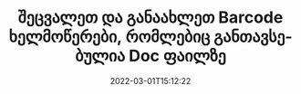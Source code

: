 ---
############################# Static ############################
layout: "auto-gen-signature"
date: 2022-03-01T15:12:22
draft: false
operation: Update
signaturetype: Barcode
fileformat: Doc
productName: Java
lang: ka
productCode: java
otherformats: pdf doc docx docm dot dotm dotx odt ott rtf xls xlsx xlsm xlsb csv ods ots xltx xltm ppt pptx pps ppsx odp otp potx potm pptm ppsm
breadcrumb: Put Barcode signature on Doc for Java

############################# Head ############################
head_title: "განაახლეთ Barcode ხელმოწერები, რომლებიც განთავსებულია Doc ფაილებზე Java-ით"
head_description: "გამოიყენეთ მარტივი და გასაგები Java კოდი Barcode ხელმოწერების განახლებისთვის ხელმოწერილ {{ფაილის ფორმატი}} დოკუმენტებში."

############################# Header ############################
title: "შეცვალეთ და განაახლეთ Barcode ხელმოწერები, რომლებიც განთავსებულია Doc ფაილზე"
description: "API Java-ისთვის უზრუნველყოფს ფუნქციონირებას Barcode ხელმოწერების განახლებისთვის Doc დოკუმენტებში. განაახლეთ ელექტრონული ხელმოწერები თქვენს {{ფაილის ფორმატში}} დოკუმენტებში Java კოდის რამდენიმე სტრიქონით სწრაფად და მარტივად."
bg_image: "https://cms.admin.containerize.com/templates/aspose/App_Themes/V3/images/bg/header1.png"
bg_overlay: false
button:
    enable: true

############################# SubMenu ############################
submenu:
    enable: true

    left:
        img_alt: "GroupDocs.Signature for Java"
        image: "https://cms.admin.containerize.com/templates/groupdocs/images/product-logos/90x90-noborder/groupdocs-signature-java.png"
        product: "GroupDocs.Signature"
        platform: "Java"



############################# About ############################
about:
    enable: true
    title: "შეიტყვეთ GroupDocs.Signature for Java API ფუნქციების შესახებ"
    content: |
        [GroupDocs.Signature for Java](https://products.groupdocs.com/signature/java/) API ფუნქციონალობა შეიცავს საშუალების ფართო არჩევანს მოთხოვნის დოკუმენტების ფორმატებში ელექტრონული ხელმოწერების გამოყენებით დასამუშავებლად. მხარდაჭერილია ელექტრონული ხელმოწერების ფართო სპექტრი, როგორიცაა ტექსტები, სურათები, ციფრული სერთიფიკატები, შტრიხკოდები, QR-კოდები, შტამპები ან მეტამონაცემები. კლიენტებს შეუძლიათ დაამატონ, წაშალონ, შეცვალონ, დაადასტურონ ან მოძებნონ ციფრული ხელმოწერები PDF ფაილებში, MS Word დოკუმენტებში, MS Excel სამუშაო წიგნებში, MS PowerPoint პრეზენტაციებში, Adobe Photoshop ფაილებსა და გამოსახულების სხვადასხვა ფორმატებში. უამრავი სასარგებლო ფუნქცია და პარამეტრი ხელმისაწვდომია.
    

############################# Steps ############################
steps:
    enable: true
    title_left: "როგორ შევცვალოთ Barcode ხელმოწერა თქვენს Doc დოკუმენტში"
    content_left: |
        [GroupDocs.Signature for Java](https://products.groupdocs.com/signature/java/) შეიცავს სასარგებლო ფუნქციებს, როგორიცაა Barcode ხელმოწერების განახლება, რომლებიც განთავსებულია Doc დოკუმენტებზე. ეს შესაძლებელს ხდის ხელმოწერის ფუნქციების შეცვლას დამატებითი კოდის გარეშე.
        
        * დასაწყისისთვის, შექმენით Signature ობიექტი, რომელიც გადადის როგორც კონსტრუქტორის პარამეტრის გზა დოკუმენტში, რომელიც უნდა განახლდეს.
        * შემდეგ, შექმენით შესაბამისი კონკრეტული ხელმოწერის ობიექტი და დააყენეთ მისი იდენტიფიკატორი და თვისებები, რომლებიც უნდა შეიცვალოს.
        * და ბოლოს, გამოიძახეთ ხელმოწერის განახლების მეთოდი კონკრეტული ხელმოწერის ობიექტის გავლისას.
        * დაამუშავეთ შედეგების განახლება თქვენი შეტყობინებით.

    title_right: "სისტემის მოთხოვნები"
    content_right: |
        GroupDocs.Signature for Java მხარდაჭერილია ყველა ძირითად პლატფორმაზე და ოპერაციულ სისტემაზე. ქვემოთ მოცემული კოდის შესრულებამდე, დარწმუნდით, რომ თქვენს სისტემაში დაინსტალირებული გაქვთ შემდეგი წინაპირობები.

        * ოპერაციული სისტემები: Microsoft Windows, Linux, MacOS
        * განვითარების გარემო: NetBeans, Intellij IDEA, Eclipse, etc.
        * Java runtime: J2SE 6.0 and above
        * ჩამოტვირთეთ GroupDocs.Signature for Java-ის უახლესი ვერსია [Maven]-დან (https://repository.groupdocs.com/webapp/#/artifacts/browse/tree/General/repo/com/groupdocs/groupdocs-signature)
         
    code: |
        ```java    
                
        // Set up input Doc file
        String filePath = "input.doc";
        // Set up output file
        String outputFilePath = "output.doc";

        // Instantiate Signature for input file
        Signature signature = new Signature(filePath);

        // Id of signature which is supposed to be updated
        // such Id might be got as a result of search operation
        String id = "07f83369-318b-41ad-a843-732417b912c2";

        // provide signature features to update
        // set up particular signature id
        BarcodeSignature signatureToUpdate = new BarcodeSignature(id);

        // specify signature width
        signatureToUpdate.setWidth(300);
        // specify signature height
        signatureToUpdate.setHeight(50);
        // set left position
        signatureToUpdate.setLeft(80);
        // set top position
        signatureToUpdate.setTop(100);

        // update signature
        Boolean updateResult = signature.update(outputFilePath, signatureToUpdate);

        // process updation result
        if (updateResult)
        {
                System.out.println("Signature was updated successfully!");
        }
        ```

############################# Demos ############################
demos:
    enable: true
    title: "Barcode ხელმოწერების განახლება დოკუმენტის გვერდებზე - ცოცხალი დემო"
    content: |
       შეცვალეთ {{ფაილის ფორმატი}} დოკუმენტის სხვადასხვა ელექტრონული ხელმოწერა ახლავე, ეწვიეთ [GroupDocs.Signature App](https://products.groupdocs.app/signature/family) ვებსაიტს.          

############################# More Formats ############################
more_formats:
    enable: true
    title: "განაახლეთ სხვადასხვა Barcode ხელმოწერები Java-ის საშუალებით"
    content: |
        "ციფრული ხელმოწერების რედაქტირება, რომლებიც განთავსებულია სხვადასხვა დოკუმენტის ფორმატში. განაახლეთ ხელმოწერების მონაცემები დამატებითი კოდის გარეშე."
    format: 
       
       
back_to_top:
    enable: true
---